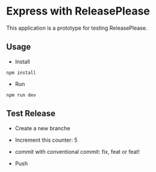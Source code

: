 # Express with ReleasePlease

This application is a prototype for testing ReleasePlease.

## Usage

- Install

```
npm install
```

- Run

```
npm run dev
```

## Test Release

- Create a new branche

- Increment this counter: 5

- commit with conventional commit: fix, feat or feat!

- Push